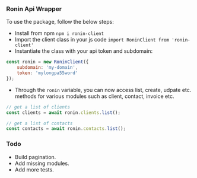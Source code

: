 ### Ronin Api Wrapper

To use the package, follow the below steps:

- Install from npm `npm i ronin-client`
- Import the client class in your js code `import RoninClient from 'ronin-client'`
- Instantiate the class with your api token and subdomain:
```javascript
const ronin = new RoninClient({
    subdomain: 'my-domain',
    token: 'mylongpa55word'
});
``` 
- Through the `ronin` variable, you can now access list, create, udpate etc. methods for various modules such as client, contact, invoice etc.

```javascript
// get a list of clients
const clients = await ronin.clients.list();

// get a list of contacts
const contacts = await ronin.contacts.list();
```

### Todo
- Build pagination.
- Add missing modules.
- Add more tests.